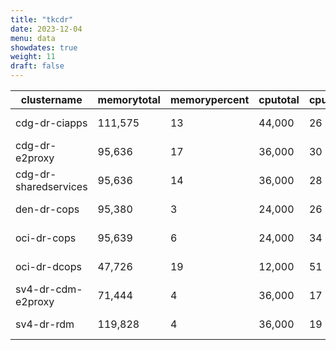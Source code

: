 ```yaml
---
title: "tkcdr"
date: 2023-12-04
menu: data
showdates: true
weight: 11
draft: false
---
```

<!--more-->
| clustername           | memorytotal | memorypercent | cputotal | cpupercent | nodecount | health  | message            |
| --------------------- | ----------- | ------------- | -------- | ---------- | --------- | ------- | ------------------ |
| cdg-dr-ciapps         |     111,575 |            13 |   44,000 |         26 |         7 | HEALTHY | Cluster is healthy |
| cdg-dr-e2proxy        |      95,636 |            17 |   36,000 |         30 |         6 | HEALTHY | Cluster is healthy |
| cdg-dr-sharedservices |      95,636 |            14 |   36,000 |         28 |         6 | HEALTHY | Cluster is healthy |
| den-dr-cops           |      95,380 |             3 |   24,000 |         26 |         6 | HEALTHY | Cluster is healthy |
| oci-dr-cops           |      95,639 |             6 |   24,000 |         34 |         6 | HEALTHY | Cluster is healthy |
| oci-dr-dcops          |      47,726 |            19 |   12,000 |         51 |         3 | HEALTHY | Cluster is healthy |
| sv4-dr-cdm-e2proxy    |      71,444 |             4 |   36,000 |         17 |         6 | HEALTHY | Cluster is healthy |
| sv4-dr-rdm            |     119,828 |             4 |   36,000 |         19 |         6 | HEALTHY | Cluster is healthy |
